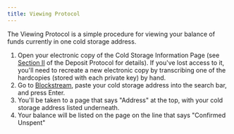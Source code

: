 ```yaml
---
title: Viewing Protocol
---
```


The Viewing Protocol is a simple procedure for viewing your balance of funds
currently in one cold storage address.

1. Open your electronic copy of the
<span class="warning">Cold Storage Information Page</span> (see [Section II](../../deposit/transfer-to-paper/) of the Deposit Protocol for details). If you've lost access to it, you'll need to recreate a new
electronic copy by transcribing one of the hardcopies (stored with each private
key) by hand.
2. Go to [Blockstream](https://blockstream.info/), paste your
<span class="warning">cold storage address</span> into the search bar, and
press Enter.
3. You'll be taken to a page that says "Address" at the top, with your
<span class="warning">cold storage address</span> listed underneath.
4. Your balance will be listed on the page on the line that says "Confirmed Unspent"
